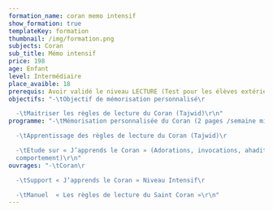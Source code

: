 ```yaml
---
formation_name: coran memo intensif
show_formation: true
templateKey: formation
thumbnail: /img/formation.png
subjects: Coran
sub_title: Mémo intensif
price: 198
age: Enfant
level: Intermédiaire
place_avaible: 18
prerequis: Avoir validé le niveau LECTURE (Test pour les élèves extérieur)
objectifs: "-\tObjectif de mémorisation personnalisé\r

  -\tMaitriser les règles de lecture du Coran (Tajwid)\r\n"
programme: "-\tMémorisation personnalisée du Coran (2 pages /semaine minimum)\r

  -\tApprentissage des règles de lecture du Coran (Tajwid)\r

  -\tEtude sur « J’apprends le Coran » (Adorations, invocations, ahadith,
  comportement)\r\n"
ouvrages: "-\tCoran\r

  -\tSupport « J’apprends le Coran » Niveau Intensif\r

  -\tManuel  « Les règles de lecture du Saint Coran »\r\n"
---
```

